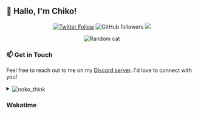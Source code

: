## 👋 Hallo, I'm Chiko!

<div align="center">

[![Twitter Follow](https://img.shields.io/twitter/follow/chikoxq?label=Follow)](https://twitter.com/intent/follow?screen_name=chikoxq)
![GitHub followers](https://img.shields.io/github/followers/chikof?label=Follow&style=social)
![](https://komarev.com/ghpvc/?username=chikof&color=blue)

</div>

<a href="https://cataas.com">
<img src="https://cataas.com/cat?type=square" align="right" width="300"alt="Random cat">
</a>

<div><picture><img src="https://raw.githubusercontent.com/carbon-language/carbon-lang/refs/heads/trunk/docs/images/bumper.png" alt=""></picture></div>

### 📫 Get in Touch
Feel free to reach out to me on my [Discord server](https://discord.gg/sejc7TnX6N). I'd love to connect with you!

<details>
<summary>
<img src="https://cdn3.emoji.gg/emojis/64203-noko-think.png" width="35px" height="35px" alt="noko_think" align="center">

### Wakatime
</summary>

<!--START_SECTION:waka-->
![Code Time](http://img.shields.io/badge/Code%20Time-2%2C426%20hrs%2055%20mins-blue)

![Profile Views](http://img.shields.io/badge/Profile%20Views-2-blue)

![Lines of code](https://img.shields.io/badge/From%20Hello%20World%20I%27ve%20Written-9.8%20million%20lines%20of%20code-blue)

**🐱 My GitHub Data** 

> 📦 106.2 kB Used in GitHub's Storage 
 > 
> 🏆 436 Contributions in the Year 2025
 > 
> 💼 Opted to Hire
 > 
> 📜 42 Public Repositories 
 > 
> 🔑 32 Private Repositories 
 > 
**I'm a Night 🦉** 

```text
🌞 Morning                941 commits         █░░░░░░░░░░░░░░░░░░░░░░░░   04.90 % 
🌆 Daytime                6011 commits        ████████░░░░░░░░░░░░░░░░░   31.29 % 
🌃 Evening                9192 commits        ████████████░░░░░░░░░░░░░   47.84 % 
🌙 Night                  3069 commits        ████░░░░░░░░░░░░░░░░░░░░░   15.97 % 
```
📅 **I'm Most Productive on Sunday** 

```text
Monday                   2254 commits        ███░░░░░░░░░░░░░░░░░░░░░░   11.73 % 
Tuesday                  1325 commits        ██░░░░░░░░░░░░░░░░░░░░░░░   06.90 % 
Wednesday                2589 commits        ███░░░░░░░░░░░░░░░░░░░░░░   13.48 % 
Thursday                 2836 commits        ████░░░░░░░░░░░░░░░░░░░░░   14.76 % 
Friday                   3525 commits        █████░░░░░░░░░░░░░░░░░░░░   18.35 % 
Saturday                 2469 commits        ███░░░░░░░░░░░░░░░░░░░░░░   12.85 % 
Sunday                   4215 commits        █████░░░░░░░░░░░░░░░░░░░░   21.94 % 
```


📊 **This Week I Spent My Time On** 

```text
🕑︎ Time Zone: Europe/London

💬 Programming Languages: 
Rust                     2 hrs 35 mins       █████████████████████░░░░   84.93 % 
SQL                      21 mins             ███░░░░░░░░░░░░░░░░░░░░░░   11.86 % 
Other                    4 mins              █░░░░░░░░░░░░░░░░░░░░░░░░   02.49 % 
Nix                      0 secs              ░░░░░░░░░░░░░░░░░░░░░░░░░   00.47 % 
TOML                     0 secs              ░░░░░░░░░░░░░░░░░░░░░░░░░   00.23 % 

🔥 Editors: 
Neovim                   3 hrs 3 mins        █████████████████████████   100.00 % 

💻 Operating System: 
Linux                    3 hrs 3 mins        █████████████████████████   100.00 % 
```

**I Mostly Code in TypeScript** 

```text
TypeScript               32 repos            ██████████░░░░░░░░░░░░░░░   40.51 % 
Rust                     30 repos            █████████░░░░░░░░░░░░░░░░   37.97 % 
Nix                      6 repos             ██░░░░░░░░░░░░░░░░░░░░░░░   07.59 % 
Lua                      3 repos             █░░░░░░░░░░░░░░░░░░░░░░░░   03.80 % 
Svelte                   1 repo              ░░░░░░░░░░░░░░░░░░░░░░░░░   01.27 % 
```




 Last Updated on 28/08/2025 01:05:18 UTC
<!--END_SECTION:waka-->

</details>

<!--
<p align="center">
     <a href="https://discord.gg/HhybNhchcC"><img src="https://invidget.switchblade.xyz/sejc7TnX6N" align="center" ><a>
</p> 
-->
